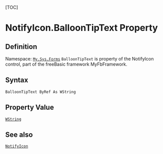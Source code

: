 [TOC]
# NotifyIcon.BalloonTipText Property

## Definition
Namespace: [`My.Sys.Forms`](My.Sys.Forms.md)
`BalloonTipText` is property of the NotifyIcon control, part of the freeBasic framework MyFbFramework.
## Syntax
```freeBasic
BalloonTipText ByRef As WString
```
## Property Value
[`WString`]("https://www.freebasic.net/wiki/KeyPgWString")
## See also
[`NotifyIcon`](NotifyIcon.md)
